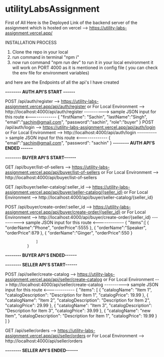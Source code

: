# utilityLabsAssignment

First of All Here is the Deployed Link of the backend server of the assignment which is hosted on vercel
--> https://utility-labs-assignment.vercel.app/

INSTALLATION PROCESS
1. Clone the repo in your local
2. run command in terminal "npm i"
3. now run command "npm run dev" to run it in your local environment it will work on PORT 4000 as it is mentioned in config file ( you can check the env file for environment variables)


and here are the Endpoints of all the api's I have created

******-------- AUTH API'S START ------******

POST /api/auth/register        --> https://utility-labs-assignment.vercel.app/api/auth/register or For Local Environment --> http://localhost:4000/api/auth/register
  ----------> sample JSON input for this route <-------------
              {
                  "firstName": "Sachin",
                  "lastName":"Singh",
                  "email":"sachin@gmail.com",
                  "password":"sachin",
                  "role":"buyer"
              }
POST /api/auth/login           --> https://utility-labs-assignment.vercel.app/api/auth/login or For Local Environment --> http://localhost:4000/api/auth/login
  ----------> sample JSON input for this route <-------------
              {
                  "email":"sachin@gmail.com",
                  "password": "sachin"
              }
******-------- AUTH API'S ENDED ------******

******-------- BUYER API'S START------******

GET /api/buyer/list-of-sellers --> https://utility-labs-assignment.vercel.app/api/buyer/list-of-sellers or For Local Environment --> http://localhost:4000/api/buyer/list-of-sellers
 
GET /api/buyer/seller-catalog/:seller_id --> https://utility-labs-assignment.vercel.app/api/buyer/seller-catalog/{seller_id} or For Local Environment --> http://localhost:4000/api/buyer/seller-catalog/{seller_id}

POST /api/buyer/create-order/:seller_id -->  https://utility-labs-assignment.vercel.app/api/buyer/create-order/{seller_id} or For Local Environment --> http://localhost:4000/api/buyer/create-order/{seller_id}
 ----------> sample JSON input for this route <-------------
              {
                  "items":[
                      {
                          "orderName":"Phone",
                          "orderPrice":5555
                      },
                       {
                          "orderName":"Speaker",
                          "orderPrice":879
                      },
                       {
                          "orderName":"Ginger",
                          "orderPrice":550
                      }
                    
                  ]
              }
******-------- BUYER API'S ENDED------******

******-------- SELLER API'S START------******

POST /api/seller/create-catalog --> https://utility-labs-assignment.vercel.app/api/seller/create-catalog  or For Local Environment --> http://localhost:4000/api/seller/create-catalog
 ----------> sample JSON input for this route <-------------
              {
              "items": [
                  {
                      "catalogName": "Item 1",
                      "catalogDescription": "Description for Item 1",
                      "catalogPrice": 19.99
                  },
                  {
                      "catalogName": "Item 2",
                      "catalogDescription": "Description for Item 2",
                      "catalogPrice": 29.99
                  },
                  {
                      "catalogName": "Item 3",
                      "catalogDescription": "Description for Item 3",
                      "catalogPrice": 39.99
                  },
                  {
                      "catalogName": "new Item",
                      "catalogDescription": "Description for Item 1",
                      "catalogPrice": 19.99
                  }
              ]
          }

GET /api/seller/orders --> https://utility-labs-assignment.vercel.app/api/seller/orders  or For Local Environment --> http://localhost:4000/api/seller/orders

******-------- SELLER API'S ENDED------******
